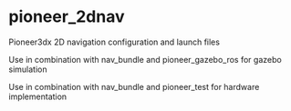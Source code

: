 # pioneer_2dnav
Pioneer3dx 2D navigation configuration and launch files

Use in combination with nav_bundle and pioneer_gazebo_ros for gazebo simulation

Use in combination with nav_bundle and pioneer_test for hardware implementation
